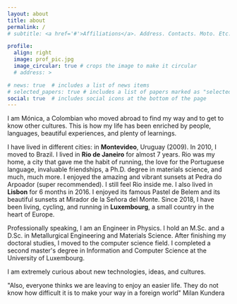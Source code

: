 ```yaml
---
layout: about
title: about
permalink: /
# subtitle: <a href='#'>Affiliations</a>. Address. Contacts. Moto. Etc.

profile:
  align: right
  image: prof_pic.jpg
  image_circular: true # crops the image to make it circular
  # address: >

# news: true  # includes a list of news items
# selected_papers: true # includes a list of papers marked as "selected={true}"
social: true  # includes social icons at the bottom of the page
---
```


I am Mónica, a Colombian who moved abroad to find my way and to get to know other cultures. This is how my life has been enriched by people, languages, beautiful experiences, and plenty of learnings.

I have lived in different cities: in **Montevideo**, Uruguay (2009). In 2010, I moved to Brazil. I lived in **Rio de Janeiro** for almost 7 years. Rio was my home, a city that gave me the habit of running, the love for the Portuguese language, invaluable friendships, a Ph.D. degree in materials science, and much, much more. I enjoyed the amazing and vibrant sunsets at Pedra do Arpoador (super recommended). I still feel Rio inside me.
I also lived in **Lisbon** for 6 months in 2016. I enjoyed its famous Pastel de Belem and its beautiful sunsets at Mirador de la Señora del Monte.
Since 2018, I have been living, cycling, and running in **Luxembourg**, a small country in the heart of Europe.

Professionally speaking, I am an Engineer in Physics. I hold an M.Sc. and a D.Sc. in Metallurgical Engineering and Materials Science.
After finishing my doctoral studies, I moved to the computer science field. I completed a second master's degree in Information and Computer Science at the University of Luxembourg.

I am extremely curious about new technologies, ideas, and cultures. 
<!-- Having the opportunity of working in different fields, allows me to approach projects from different perspectives. -->


>
<!-- <font size="2"> -->
"Also, everyone thinks we are leaving to enjoy an easier life. They do not know how difficult it is to make your way in a foreign world" Milan Kundera
<!-- </font> -->


